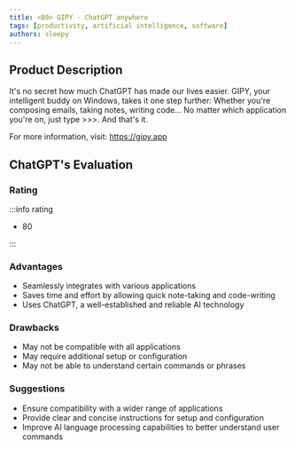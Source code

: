 ```yaml
---
title: <80> GIPY - ChatGPT anywhere
tags: [productivity, artificial intelligence, software]
authors: sleepy
---
```


## Product Description

It's no secret how much ChatGPT has made our lives easier. GIPY, your intelligent buddy on Windows, takes it one step further: Whether you're composing emails, taking notes, writing code... No matter which application you're on, just type &gt;&gt;&gt;. And that's it.

For more information, visit: https://gipy.app

## ChatGPT's Evaluation

### Rating

:::info rating

- 80

:::

### Advantages

- Seamlessly integrates with various applications
- Saves time and effort by allowing quick note-taking and code-writing
- Uses ChatGPT, a well-established and reliable AI technology


### Drawbacks

- May not be compatible with all applications
- May require additional setup or configuration
- May not be able to understand certain commands or phrases

### Suggestions

- Ensure compatibility with a wider range of applications
- Provide clear and concise instructions for setup and configuration
- Improve AI language processing capabilities to better understand user commands